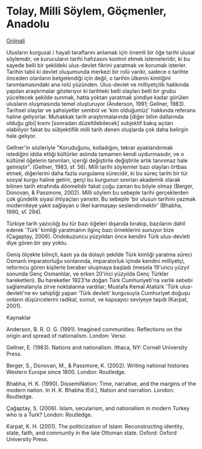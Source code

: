 # Tolay, Milli Söylem, Göçmenler, Anadolu

[Orijinali](../../../en/2020/07/migrations-anatolia.md)

Ulusların kurgusal / hayali taraflarını anlamak için önemli bir öğe
tarihi ulusal söylemdir, ve kurucuların tarihi hafızasını kontrol
etmek istemeleridir, ki bu sayede belli bir şekildeki ulus-devlet
fikrini yaratmak ve korumak isterler. Tarihin tabii ki devlet
oluşumunda merkezi bir rolü vardır, sadece o tarihte önceden olanların
belgelendiği için değil, o tarihin ülkenin kimliğini tanımlamasındaki
ana rolü yüzünden. Ulus-devlet ve milliyetçilik hakkında yapılan
araştırmalar gösteriyor ki tarihteki belli olayları belli bir grubu
yüceltecek şekilde sunmak, hatta yoktan yaratmak şimdiye kadar görülen
ulusların oluşmasında temel oluşturuyor (Anderson, 1991; Gellner,
1983).  Tarihsel olaylar ve şahsiyetler sembol ve 'kim olduğumüz'
hakkında referans haline geliyorlar. Muhakkak tarih araştırmalarında
[diğer bilim dallarında olduğu gibi] kısmı [sonradan düzeltilebilecek]
subjektif bakış açıları olabiliyor fakat bu sübjektiflik milli tarih
denen oluşlarda çok daha belirgin hale geliyor.

Gellner'in sözleriyle "Koruduğunu, kolladığını, tekrar ayaklandırmak
istediğini iddia ettiği kültürler aslında tamamen kendi uydurmasıdır,
ve o kültürel öğelerin tanımları, içeriği değiştirile değiştirile
artık tanınmaz hale gelmiştir". (Gellner, 1983, sf. 56). Milli tarihi
söylemler bazı olayları örtbas etmek, diğerlerini daha fazla vurgulama
sürecidir, ki bu süreç tarihi bir tür sosyal kurgu haline getirir,
gerçi bu kurgunun sınırları akademik olarak bilinen tarih etrafında
dönmelidir fakat çoğu zaman bu böyle olmaz (Berger, Donovan, &
Passmore, 2002). Milli söylem bu sebeple tarihi gerçeklerden çok
gündelik siyasi ihtiyaçları yansıtır. Bu sebeple 'bir ulusun tarihini
yazmak moderniteye yakıt sağlayan o ilkel karmaşayı seslendirmektir'
(Bhabha, 1990, sf. 294). 

Türkiye tarih yazıcılığı bu tür bazı öğeleri dışarıda bırakıp,
bazılarını dahil ederek 'Türk' kimliği yaratmanın ilginç bazı
örneklerini sunuyor bize (Çagaptay, 2006). Ondokuzuncu yüzyıldan
önce kendini Türk ulus-devleti diye gören bir şey yoktu. 

Geniş ölçekte bilinçli, kastı ya da dolaylı şekilde Türk kimliği
yaratma süreci Osmanlı imparatorluğu sonlarında, imparatorluk içinde
kendini milliyetçi, reformcu gören kişilerle beraber oluşmaya başladı
(mesela 19'uncu yüzyıl sonunda Genç Osmanlılar, ve erken 20'inci
yüzyılda Genç Türkler hareketleri). Bu hareketler 1923'te doğan Türk
Cumhuriyeti'na varlık sebebi sağlamalarıyla zirve noktalarına
vardılar; Mustafa Kemal Atatürk 'Türk ulus-devleti'ne ev sahipliği
yapan 'Türk devleti' kurgusuyla Cumhuriyet doğuşu onların
düşüncelerini radikal, somut, ve kapsayıcı seviyeye taşıdı (Karpat,
2001).



Kaynaklar

Anderson, B. R. O. G. (1991). Imagined communities: Reflections on the origin and spread of nationalism. London: Verso

Gellner, E. (1983). Nations and nationalism. Ithaca, NY: Cornell University Press.

Berger, S., Donovan, M., & Passmore, K. (2002). Writing national histories Western Europe since 1800. London: Routledge.

Bhabha, H. K. (1990). DissemiNation: Time, narrative, and the margins of the modern nation. In H. K. Bhabha (Ed.), Nation and narration. London: Routledge.

Çağaptay, S. (2006). Islam, secularism, and nationalism in modern Turkey who is a Turk? London: Routledge.

Karpat, K. H. (2001). The politicization of Islam: Reconstructing identity, state, faith, and community in the late
Ottoman state. Oxford: Oxford University Press.

